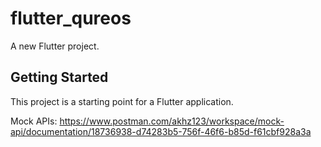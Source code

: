 # flutter_qureos

A new Flutter project.

## Getting Started

This project is a starting point for a Flutter application.

Mock APIs: https://www.postman.com/akhz123/workspace/mock-api/documentation/18736938-d74283b5-756f-46f6-b85d-f61cbf928a3a
